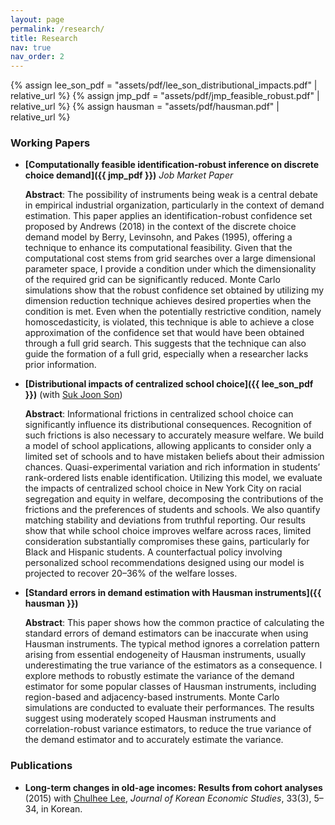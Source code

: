 ```yaml
---
layout: page
permalink: /research/
title: Research
nav: true
nav_order: 2
---
```


{% assign lee_son_pdf = "assets/pdf/lee_son_distributional_impacts.pdf" | relative_url %}
{% assign jmp_pdf = "assets/pdf/jmp_feasible_robust.pdf" | relative_url %}
{% assign hausman = "assets/pdf/hausman.pdf" | relative_url %}

### Working Papers

- **[Computationally feasible identification-robust inference on discrete choice demand]({{ jmp_pdf }})** _Job Market Paper_

  **Abstract**: The possibility of instruments being weak is a central debate in empirical industrial organization, particularly in the context of demand estimation. This paper applies an identification-robust confidence set proposed by Andrews (2018) in the context of the discrete choice demand model by Berry, Levinsohn, and Pakes (1995), offering a technique to enhance its computational feasibility. Given that the computational cost stems from grid searches over a large dimensional parameter space, I provide a condition under which the dimensionality of the required grid can be significantly reduced. Monte Carlo simulations show that the robust confidence set obtained by utilizing my dimension reduction technique achieves desired properties when the condition is met. Even when the potentially restrictive condition, namely homoscedasticity, is violated, this technique is able to achieve a close approximation of the confidence set that would have been obtained through a full grid search. This suggests that the technique can also guide the formation of a full grid, especially when a researcher lacks prior information.

- **[Distributional impacts of centralized school choice]({{ lee_son_pdf }})** (with [Suk Joon Son](https://sites.google.com/view/sukjoon-son))

  **Abstract**: Informational frictions in centralized school choice can significantly influence its distributional consequences. Recognition of such frictions is also necessary to accurately measure welfare. We build a model of school applications, allowing applicants to consider only a limited set of schools and to have mistaken beliefs about their admission chances. Quasi-experimental variation and rich information in students’ rank-ordered lists enable identification. Utilizing this model, we evaluate the impacts of centralized school choice in New York City on racial segregation and equity in welfare, decomposing the contributions of the frictions and the preferences of students and schools. We also quantify matching stability and deviations from truthful reporting. Our results show that while school choice improves welfare across races, limited consideration substantially compromises these gains, particularly for Black and Hispanic students. A counterfactual policy involving personalized school recommendations designed using our model is projected to recover 20–36% of the welfare losses.

- **[Standard errors in demand estimation with Hausman instruments]({{ hausman }})**

  **Abstract**: This paper shows how the common practice of calculating the standard errors of demand estimators can be inaccurate when using Hausman instruments. The typical method ignores a correlation pattern arising from essential endogeneity of Hausman instruments, usually underestimating the true variance of the estimators as a consequence. I explore methods to robustly estimate the variance of the demand estimator for some popular classes of Hausman instruments, including region-based and adjacency-based instruments. Monte Carlo simulations are conducted to evaluate their performances. The results suggest using moderately scoped Hausman instruments and correlation-robust variance estimators, to reduce the true variance of the demand estimator and to accurately estimate the variance.

### Publications

- **Long-term changes in old-age incomes: Results from cohort analyses** (2015) with [Chulhee Lee](https://sites.google.com/view/chullee98), _Journal of Korean Economic Studies_, 33(3), 5–34, in Korean.
